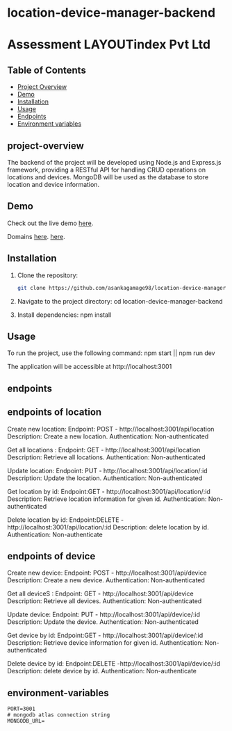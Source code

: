 # location-device-manager-backend
# Assessment LAYOUTindex Pvt Ltd


## Table of Contents

- [Project Overview](#project-overview)
- [Demo](#demo)
- [Installation](#installation)
- [Usage](#usage)
- [Endpoints](#endpoints)
- [Environment variables](#environment-variables)


## project-overview
The backend of the project will be developed using Node.js and Express.js framework, providing a RESTful API for handling CRUD operations on locations and devices. MongoDB will be used as the database to store location and device information.

## Demo
Check out the live demo
[here](https://location-device-manager-backend.vercel.app/).

Domains
[here](https://location-device-manager-bac-git-26ec87-asankagamage98s-projects.vercel.app/).
[here](https://location-device-manager-backend-ghxwf6sh1.vercel.app/).


## Installation

1. Clone the repository:

   ```bash
   git clone https://github.com/asankagamage98/location-device-manager-backend.git

2. Navigate to the project directory:
    cd location-device-manager-backend

3. Install dependencies:
    npm install


## Usage
To run the project, use the following command:
    npm start || npm run dev

The application will be accessible at http://localhost:3001


## endpoints
## endpoints of location
Create new location:
Endpoint: POST - http://localhost:3001/api/location
Description: Create a new location.
Authentication: Non-authenticated

Get all locations :
Endpoint: GET -  http://localhost:3001/api/location 
Description: Retrieve all locations.
Authentication: Non-authenticated

Update location:
Endpoint: PUT - http://localhost:3001/api/location/:id
Description: Update the location.
Authentication: Non-authenticated

Get location by id:
Endpoint:GET - http://localhost:3001/api/location/:id
Description: Retrieve location information for given id.
Authentication: Non-authenticated

Delete location by id:
Endpoint:DELETE -http://localhost:3001/api/location/:id
Description: delete location by id.
Authentication: Non-authenticate

## endpoints of device
Create new device:
Endpoint: POST - http://localhost:3001/api/device
Description: Create a new device.
Authentication: Non-authenticated

Get all deviceS :
Endpoint: GET -  http://localhost:3001/api/device 
Description: Retrieve all devices.
Authentication: Non-authenticated

Update device:
Endpoint: PUT - http://localhost:3001/api/device/:id
Description: Update the device.
Authentication: Non-authenticated

Get device by id:
Endpoint:GET - http://localhost:3001/api/device/:id
Description: Retrieve device information for given id.
Authentication: Non-authenticated

Delete device by id:
Endpoint:DELETE -http://localhost:3001/api/device/:id
Description: delete device by id.
Authentication: Non-authenticate

## environment-variables

```
PORT=3001
# mongodb atlas connection string
MONGODB_URL=
```
